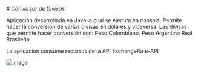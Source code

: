 <em> # Conversor de Divisas </em>

Aplicación desarrollada en Java la cual se ejecuta en consola. Permite hacer la conversión de varias divisas en dolares y viceversa.
Las divisas que permite hacer conversión son: 
Peso Colombiano.
Peso Argentino
Real Brasileño

La aplicación consume recursos de la API ExchangeRate-API

![image](https://github.com/user-attachments/assets/e57427b0-4437-43a8-b7b1-6d19e3d8758f)


